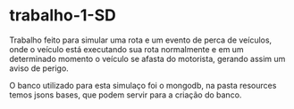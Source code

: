 # trabalho-1-SD

Trabalho feito para simular uma rota e um evento de perca de veículos, onde o veículo está executando sua rota normalmente e em um determinado momento o veículo se afasta do motorista, gerando assim um aviso de perigo.

O banco utilizado para esta simulaço foi o mongodb, na pasta resources temos jsons bases, que podem servir para a criação do banco.
